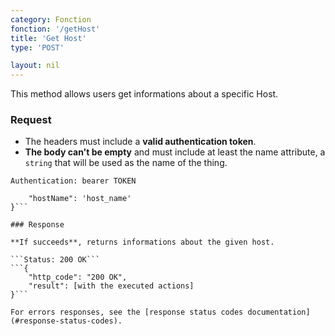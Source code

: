 ```yaml
---
category: Fonction
fonction: '/getHost'
title: 'Get Host'
type: 'POST'

layout: nil
---
```


This method allows users get informations about a specific Host.

### Request

* The headers must include a **valid authentication token**.
* **The body can't be empty** and must include at least the name attribute, a `string` that will be used as the name of the thing.

```Authentication: bearer TOKEN```
```{
    "hostName": 'host_name'
}```

### Response

**If succeeds**, returns informations about the given host.

```Status: 200 OK```
```{
    "http_code": "200 OK", 
    "result": [with the executed actions]
}```

For errors responses, see the [response status codes documentation](#response-status-codes).
